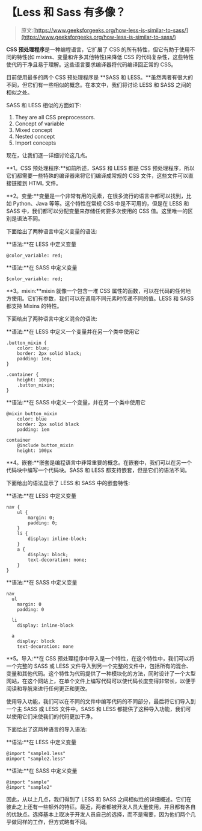 # 【Less 和 Sass 有多像？

> 原文:[https://www.geeksforgeeks.org/how-less-is-similar-to-sass/](https://www.geeksforgeeks.org/how-less-is-similar-to-sass/)

**CSS 预处理程序**是一种编程语言，它扩展了 CSS 的所有特性，但它有助于使用不同的特性(如 mixins、变量和许多其他特性)来降低 CSS 的代码复杂性，这些特性使代码干净且易于理解。这些语言要求编译器将代码编译回正常的 CSS。

目前使用最多的两个 CSS 预处理程序是 **SASS 和 LESS。**虽然两者有很大的不同，但它们有一些相似的概念。在本文中，我们将讨论 LESS 和 SASS 之间的相似之处。

SASS 和 LESS 相似的方面如下:

1.  They are all CSS preprocessors.
2.  Concept of variable
3.  Mixed concept
4.  Nested concept
5.  Import concepts

现在，让我们逐一详细讨论这几点。

**1。CSS 预处理程序:**如前所述，SASS 和 LESS 都是 CSS 预处理程序，所以它们都需要一些特殊的编译器来将它们编译成常规的 CSS 文件，这些文件可以直接链接到 HTML 文件。

**2。变量:**变量是一个非常有用的元素，在很多流行的语言中都可以找到，比如 Python、Java 等等。这个特性在常规 CSS 中是不可用的，但是在 LESS 和 SASS 中，我们都可以分配变量来存储任何要多次使用的 CSS 值。这里唯一的区别是语法不同。

下面给出了两种语言中定义变量的语法:

**语法:**在 LESS 中定义变量

```
@color_variable: red;
```

**语法:**在 SASS 中定义变量

```
$color_variable: red;
```

**3。mixin:**mixin 就像一个包含一堆 CSS 属性的函数，可以在代码的任何地方使用。它们有参数，我们可以在调用不同元素时传递不同的值。LESS 和 SASS 都支持 Mixins 的特性。

下面给出了两种语言中定义混合的语法:

**语法:**在 LESS 中定义一个变量并在另一个类中使用它

```
.button_mixin {
    color: blue;
    border: 2px solid black;
    padding: 1em;
}

.container {
    height: 100px;
    .button_mixin;
}
```

**语法:**在 SASS 中定义一个变量，并在另一个类中使用它

```
@mixin button_mixin
    color: blue
    border: 2px solid black
    padding: 1em

container
    @include button_mixin
    height: 100px
```

**4。嵌套:**嵌套是编程语言中非常重要的概念。在嵌套中，我们可以在另一个代码块中编写一个代码块。SASS 和 LESS 都支持嵌套，但是它们的语法不同。

下面给出的语法显示了 LESS 和 SASS 中的嵌套特性:

**语法:**在 LESS 中定义变量

```
nav {
    ul {
        margin: 0;
        padding: 0;
    }
    li {
        display: inline-block;
    }
    a {
        display: block;
        text-decoration: none;
    }
}
```

**语法:**在 SASS 中定义变量

```
nav
  ul
    margin: 0
    padding: 0

  li
    display: inline-block

  a
    display: block
    text-decoration: none
```

**5。导入:**在 CSS 预处理程序中导入是一个特性，在这个特性中，我们可以将一个完整的 SASS 或 LESS 文件导入到另一个完整的文件中，包括所有的混合、变量和其他代码。这个特性为代码提供了一种模块化的方法，同时设计了一个大型网站，在这个网站上，在单个文件上编写代码可以使代码长度变得非常长，以便于阅读和导航来进行任何更正和更改。

使用导入功能，我们可以在不同的文件中编写代码的不同部分，最后将它们导入到一个主 SASS 或 LESS 文件中。SASS 和 LESS 都提供了这种导入功能，我们可以使用它们来使我们的代码更加干净。

下面给出了这两种语言的导入语法:

**语法:**在 LESS 中定义变量

```
@import "sample1.less"
@import "sample2.less"
```

**语法:**在 SASS 中定义变量

```
@import "sample"
@import "sample2"
```

因此，从以上几点，我们得到了 LESS 和 SASS 之间相似性的详细概述。它们在彼此之上还有一些额外的特征。最近，两者都被开发人员大量使用，并且都有各自的优缺点。选择基本上取决于开发人员自己的选择，而不是需要，因为他们两个几乎做同样的工作，但方式略有不同。